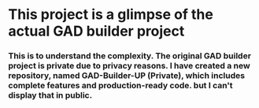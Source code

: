 # This project is a glimpse of the actual GAD builder project
### This is to understand the complexity. The original GAD builder project is private due to privacy reasons. I have created a new repository, named GAD-Builder-UP (Private), which includes complete features and production-ready code. but I can't display that in public.
